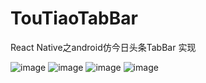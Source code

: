 # TouTiaoTabBar
React Native之android仿今日头条TabBar 实现

 ![image](https://github.com/jjhappyforever/TouTiaoTabBar/blob/master/screenshots/ios_tab1.png)
 ![image](https://github.com/jjhappyforever/TouTiaoTabBar/blob/master/screenshots/ios_tab2.png)
![image](https://github.com/jjhappyforever/TouTiaoTabBar/blob/master/screenshots/android_tab1.png)
![image](https://github.com/jjhappyforever/TouTiaoTabBar/blob/master/screenshots/android_tab2.png)
